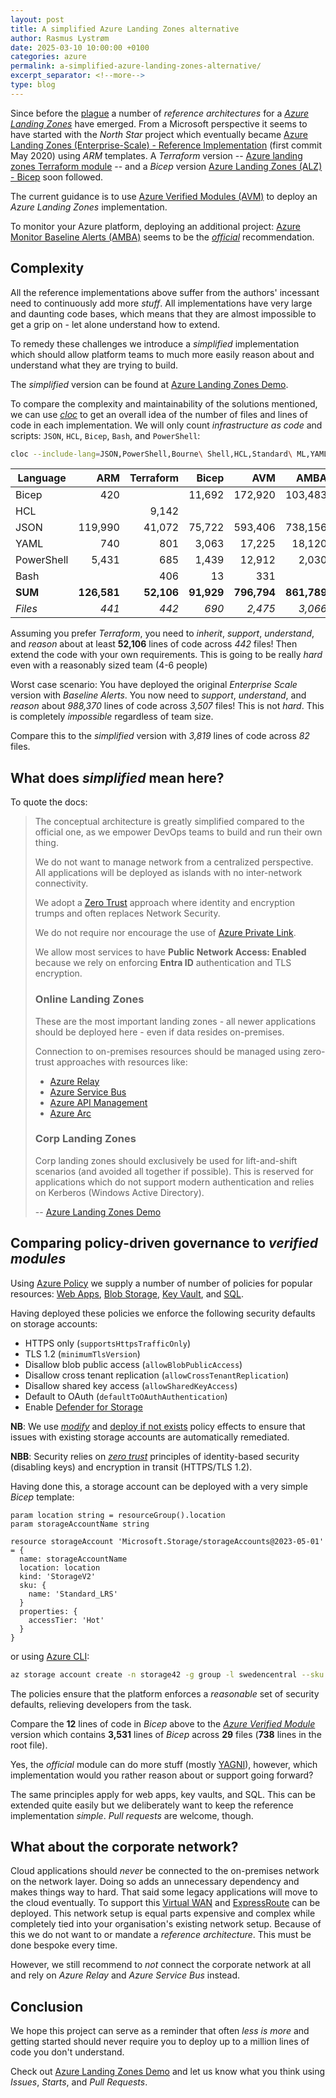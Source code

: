 ```yaml
---
layout: post
title: A simplified Azure Landing Zones alternative
author: Rasmus Lystrøm
date: 2025-03-10 10:00:00 +0100
categories: azure
permalink: a-simplified-azure-landing-zones-alternative/
excerpt_separator: <!--more-->
type: blog
---
```


Since before the [plague](https://en.wikipedia.org/wiki/COVID-19_pandemic) a number of *reference architectures* for a [*Azure Landing Zones*](https://learn.microsoft.com/en-us/azure/architecture/landing-zones/landing-zone-deploy) have emerged. From a Microsoft perspective it seems to have started with the *North Star* project which eventually became [Azure Landing Zones (Enterprise-Scale) - Reference Implementation](https://github.com/Azure/Enterprise-Scale/) (first commit May 2020) using *ARM* templates. A *Terraform* version -- [Azure landing zones Terraform module](https://github.com/Azure/terraform-azurerm-caf-enterprise-scale) -- and a *Bicep* version [Azure Landing Zones (ALZ) - Bicep](https://github.com/Azure/ALZ-Bicep) soon followed.

<!--more-->

The current guidance is to use [Azure Verified Modules (AVM)](https://github.com/Azure/bicep-registry-modules/) to deploy an *Azure Landing Zones* implementation.

To monitor your Azure platform, deploying an additional project: [Azure Monitor Baseline Alerts (AMBA)](https://github.com/Azure/azure-monitor-baseline-alerts/) seems to be the [*official*](https://learn.microsoft.com/en-us/azure/azure-monitor/alerts/alerts-overview#using-azure-policies-for-alerting-at-scale) recommendation.

## Complexity

All the reference implementations above suffer from the authors' incessant need to continuously add more *stuff*. All implementations have very large and daunting code bases, which means that they are almost impossible to get a grip on - let alone understand how to extend.

To remedy these challenges we introduce a *simplified* implementation which should allow platform teams to much more easily reason about and understand what they are trying to build.

The *simplified* version can be found at [Azure Landing Zones Demo](https://github.com/ondfisk/AzureLandingZonesDemo).

To compare the complexity and maintainability of the solutions mentioned, we can use [*cloc*](https://github.com/AlDanial/cloc) to get an overall idea of the number of files and lines of code in each implementation. We will only count *infrastructure as code* and scripts: `JSON`, `HCL`, `Bicep`, `Bash`, and `PowerShell`:

```bash
cloc --include-lang=JSON,PowerShell,Bourne\ Shell,HCL,Standard\ ML,YAML --force-lang="Standard ML,bicep" [path]
```

| Language    | ARM         | Terraform   | Bicep       | AVM         | AMBA        | Simplified  |
|-------------|------------:|------------:|------------:|------------:|------------:|------------:|
| Bicep       | 420         |             | 11,692      | 172,920     | 103,483     | 1,150       |
| HCL         |             | 9,142       |             |             |             |             |
| JSON        | 119,990     | 41,072      | 75,722      | 593,406     | 738,156     | 1,328       |
| YAML        | 740         | 801         | 3,063       | 17,225      | 18,120      | 886         |
| PowerShell  | 5,431       | 685         | 1,439       | 12,912      | 2,030       | 455         |
| Bash        |             | 406         | 13          | 331         |             |             |
| **SUM**     | **126,581** | **52,106**  | **91,929**  | **796,794** | **861,789** | **3,819**   |
| *Files*     | *441*       | *442*       | *690*       | *2,475*     | *3,066*     | *82*        |

Assuming you prefer *Terraform*, you need to *inherit*, *support*, *understand*, and *reason* about at least **52,106** lines of code across *442* files! Then extend the code with your own requirements. This is going to be really *hard* even with a reasonably sized team (4-6 people)

Worst case scenario: You have deployed the original *Enterprise Scale* version with *Baseline Alerts*. You now need to *support*, *understand*, and *reason* about *988,370* lines of code across *3,507* files! This is not *hard*. This is completely *impossible* regardless of team size.

Compare this to the *simplified* version with *3,819* lines of code across *82* files.

## What does *simplified* mean here?

To quote the docs:

> The conceptual architecture is greatly simplified compared to the official one, as we empower DevOps teams to build and run their own thing.
>
> We do not want to manage network from a centralized perspective. All applications will be deployed as islands with no inter-network connectivity.
>
> We adopt a [Zero Trust](https://learn.microsoft.com/en-us/security/zero-trust/zero-trust-overview) approach where identity and encryption trumps and often replaces Network Security.
>
> We do not require nor encourage the use of [Azure Private Link](https://azure.microsoft.com/en-gb/products/private-link/).
>
> We allow most services to have **Public Network Access: Enabled** because we rely on enforcing **Entra ID** authentication and TLS encryption.
>
> ### Online Landing Zones
>
> These are the most important landing zones - all newer applications should be deployed here - even if data resides on-premises.
>
> Connection to on-premises resources should be managed using zero-trust approaches with resources like:
>
> - [Azure Relay](https://learn.microsoft.com/en-us/azure/azure-relay/)
> - [Azure Service Bus](https://learn.microsoft.com/en-us/azure/service-bus-messaging/)
> - [Azure API Management](https://learn.microsoft.com/en-us/azure/api-management/)
> - [Azure Arc](https://azure.microsoft.com/en-us/products/azure-arc/)
>
> ### Corp Landing Zones
>
> Corp landing zones should exclusively be used for lift-and-shift scenarios (and avoided all together if possible). This is reserved for applications which do not support modern authentication and relies on Kerberos (Windows Active Directory).
>
> -- [Azure Landing Zones Demo](https://github.com/ondfisk/AzureLandingZonesDemo)

## Comparing policy-driven governance to *verified modules*

Using [Azure Policy](https://learn.microsoft.com/en-us/azure/governance/policy/overview) we supply a number of number of policies for popular resources: [Web Apps](https://azure.microsoft.com/en-us/products/app-service/web), [Blob Storage](https://azure.microsoft.com/en-us/products/storage/blobs/), [Key Vault](https://azure.microsoft.com/en-us/products/key-vault/), and [SQL](https://azure.microsoft.com/en-us/products/azure-sql).

Having deployed these policies we enforce the following security defaults on storage accounts:

- HTTPS only (`supportsHttpsTrafficOnly`)
- TLS 1.2 (`minimumTlsVersion`)
- Disallow blob public access (`allowBlobPublicAccess`)
- Disallow cross tenant replication (`allowCrossTenantReplication`)
- Disallow shared key access (`allowSharedKeyAccess`)
- Default to OAuth (`defaultToOAuthAuthentication`)
- Enable [Defender for Storage](https://learn.microsoft.com/en-us/azure/defender-for-cloud/defender-for-storage-introduction)

**NB**: We use [*modify*](https://learn.microsoft.com/en-us/azure/governance/policy/concepts/effect-modify) and [deploy if not exists](https://learn.microsoft.com/en-us/azure/governance/policy/concepts/effect-deploy-if-not-exists) policy effects to ensure that issues with existing storage accounts are automatically remediated.

**NBB**: Security relies on [*zero trust*](https://learn.microsoft.com/en-us/security/zero-trust/) principles of identity-based security (disabling keys) and encryption in transit (HTTPS/TLS 1.2).

Having done this, a storage account can be deployed with a very simple *Bicep* template:

```bicep
param location string = resourceGroup().location
param storageAccountName string

resource storageAccount 'Microsoft.Storage/storageAccounts@2023-05-01' = {
  name: storageAccountName
  location: location
  kind: 'StorageV2'
  sku: {
    name: 'Standard_LRS'
  }
  properties: {
    accessTier: 'Hot'
  }
}
```

or using [Azure CLI](https://learn.microsoft.com/en-us/cli/azure/):

```bash
az storage account create -n storage42 -g group -l swedencentral --sku Standard_LRS
```

The policies ensure that the platform enforces a *reasonable* set of security defaults, relieving developers from the task.

Compare the **12** lines of code in *Bicep* above to the [*Azure Verified Module*](https://github.com/Azure/bicep-registry-modules/blob/main/avm/res/storage/storage-account) version which contains **3,531** lines of *Bicep* across **29** files (**738** lines in the root file).

Yes, the *official* module can do more stuff (mostly [YAGNI](https://en.wikipedia.org/wiki/You_aren%27t_gonna_need_it)), however, which implementation would you rather reason about or support going forward?

The same principles apply for web apps, key vaults, and SQL. This can be extended quite easily but we deliberately want to keep the reference implementation *simple*. *Pull requests* are welcome, though.

## What about the corporate network?

Cloud applications should *never* be connected to the on-premises network on the network layer. Doing so adds an unnecessary  dependency and makes things way to hard. That said some legacy applications will move to the cloud eventually. To support this [Virtual WAN](https://azure.microsoft.com/en-us/products/virtual-wan/) and [ExpressRoute](https://azure.microsoft.com/en-us/products/expressroute/) can be deployed. This network setup is equal parts expensive and complex while completely tied into your organisation's existing network setup. Because of this we do not want to or mandate a *reference architecture*. This must be done bespoke every time.

However, we still recommend to *not* connect the corporate network at all and rely on *Azure Relay* and *Azure Service Bus* instead.

## Conclusion

We hope this project can serve as a reminder that often *less is more* and getting started should never require you to deploy up to a million lines of code you don't understand.

Check out [Azure Landing Zones Demo](https://github.com/ondfisk/AzureLandingZonesDemo) and let us know what you think using *Issues*, *Starts*, and *Pull Requests*.
